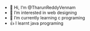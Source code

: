 - 👋 Hi, I’m @TharunReddyVennam
- 👀 I’m interested in web designing
- 🌱 I’m currently learning c programing
- 👍 I learnt java programing
<!---
TharunReddyVennam/TharunReddyVennam is a ✨ special ✨ repository because its `README.md` (this file) appears on your GitHub profile.
You can click the Preview link to take a look at your changes.
--->
